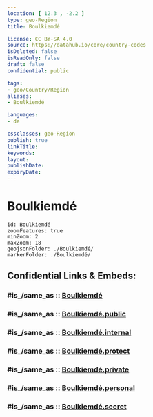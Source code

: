 ```yaml
---
location: [ 12.3 , -2.2 ] 
type: geo-Region
title: Boulkiemdé

license: CC BY-SA 4.0
source: https://datahub.io/core/country-codes
isDeleted: false
isReadOnly: false
draft: false
confidential: public

tags:
- geo/Country/Region
aliases:
- Boulkiemdé

Languages:
- de

cssclasses: geo-Region
publish: true
linkTitle: 
keywords: 
layout: 
publishDate: 
expiryDate: 
---
```


# Boulkiemdé

```leaflet
id: Boulkiemdé
zoomFeatures: true 
minZoom: 2 
maxZoom: 18
geojsonFolder: ./Boulkiemdé/
markerFolder: ./Boulkiemdé/
```


## Confidential Links & Embeds: 

### #is_/same_as :: [Boulkiemdé](/_Standards/Earth/Continent/Africa/Africa~West/Burkina_Faso/Regions~Burkina_Faso/Centre-Ouest/counties~Centre-Ouest/Boulkiemdé.md) 

### #is_/same_as :: [Boulkiemdé.public](/_public/Earth/Continent/Africa/Africa~West/Burkina_Faso/Regions~Burkina_Faso/Centre-Ouest/counties~Centre-Ouest/Boulkiemdé.public.md) 

### #is_/same_as :: [Boulkiemdé.internal](/_internal/Earth/Continent/Africa/Africa~West/Burkina_Faso/Regions~Burkina_Faso/Centre-Ouest/counties~Centre-Ouest/Boulkiemdé.internal.md) 

### #is_/same_as :: [Boulkiemdé.protect](/_protect/Earth/Continent/Africa/Africa~West/Burkina_Faso/Regions~Burkina_Faso/Centre-Ouest/counties~Centre-Ouest/Boulkiemdé.protect.md) 

### #is_/same_as :: [Boulkiemdé.private](/_private/Earth/Continent/Africa/Africa~West/Burkina_Faso/Regions~Burkina_Faso/Centre-Ouest/counties~Centre-Ouest/Boulkiemdé.private.md) 

### #is_/same_as :: [Boulkiemdé.personal](/_personal/Earth/Continent/Africa/Africa~West/Burkina_Faso/Regions~Burkina_Faso/Centre-Ouest/counties~Centre-Ouest/Boulkiemdé.personal.md) 

### #is_/same_as :: [Boulkiemdé.secret](/_secret/Earth/Continent/Africa/Africa~West/Burkina_Faso/Regions~Burkina_Faso/Centre-Ouest/counties~Centre-Ouest/Boulkiemdé.secret.md)

